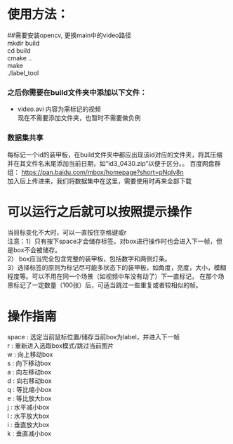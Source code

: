 # 使用方法：
##需要安装opencv, 更换main中的video路径 <br>
mkdir build <br>
cd build  <br>
cmake ..  <br>
make  <br>
./label_tool <br>

### 之后你需要在build文件夹中添加以下文件：<br>
* video.avi 内容为需标记的视频   <br>
现在不需要添加文件夹，也暂时不需要做负例  <br>
### 数据集共享
每标记一个id的装甲板，在build文件夹中都应出现该id对应的文件夹，将其压缩并在其文件名末尾添加当前日期，如“id3_0430.zip”以便于区分。。
百度网盘群组： https://pan.baidu.com/mbox/homepage?short=pNqIv8n  <br>
加入后上传进来，我们将数据集中在这里，需要使用时再来全部下载

# 可以运行之后就可以按照提示操作 <br>
当目标变化不大时，可以一直按住空格键或r  <br>
 注意：1）只有按下space才会储存标签。对box进行操作时也会进入下一帧，但是box不会被储存。 <br>
  2） box应当完全包含完整的装甲板，包括数字和两侧灯条。 <br>
  3）选择标签的原则为标记尽可能多状态下的装甲板，如角度，亮度，大小，模糊程度等。可以不用在同一个场景（如视频中车没有动了）下一直标记，
  在那个场景标记了一定数量（100张）后，可适当跳过一些重复或者较相似的帧。

# 操作指南
space : 选定当前鼠标位置/储存当前box为label，并进入下一帧 <br>
r : 重新进入选取box模式/跳过当前图片 <br>
w : 向上移动box <br>
s : 向下移动box <br>
a : 向左移动box <br>
d : 向右移动box <br>
q : 等比缩小box <br>
e : 等比放大box <br>
j : 水平减小box <br>
l : 水平放大box <br>
i : 垂直放大box <br>
k : 垂直减小box <br>
 <br>



